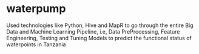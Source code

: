 # waterpump
Used technologies like Python, Hive and MapR to go through the entire Big Data and Machine Learning Pipeline, i.e,  Data PreProcessing, Feature Engineering, Testing and Tuning Models to predict the functional status of waterpoints in Tanzania
